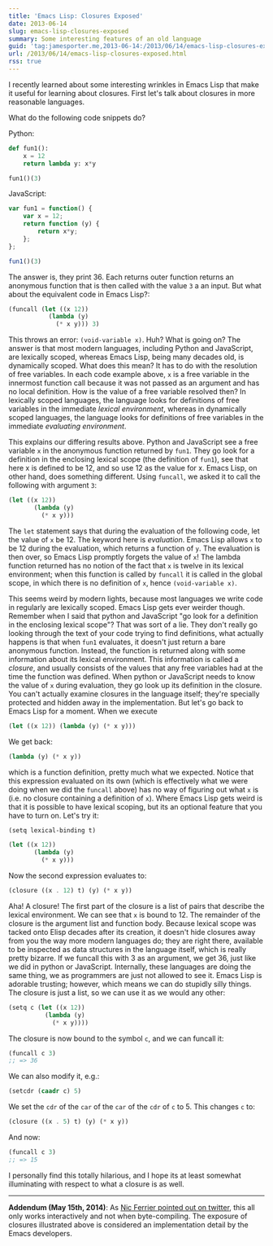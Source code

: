 ```yaml
---
title: 'Emacs Lisp: Closures Exposed'
date: 2013-06-14
slug: emacs-lisp-closures-exposed
summary: Some interesting features of an old language
guid: 'tag:jamesporter.me,2013-06-14:/2013/06/14/emacs-lisp-closures-exposed.html'
url: /2013/06/14/emacs-lisp-closures-exposed.html
rss: true
---
```


I recently learned about some interesting wrinkles in Emacs Lisp that
make it useful for learning about closures. First let's talk about
closures in more reasonable languages.

What do the following code snippets do?

Python:

```python
def fun1():
	x = 12
	return lambda y: x*y

fun1()(3)
```

JavaScript:

```javascript
var fun1 = function() {
	var x = 12;
	return function (y) {
		return x*y;
	};
};

fun1()(3)
```

The answer is, they print 36. Each returns outer function returns an
anonymous function that is then called with the value `3` a an
input. But what about the equivalent code in Emacs Lisp?:

```scheme
(funcall (let ((x 12))
	       (lambda (y)
		     (* x y))) 3)
```

This throws an error: `(void-variable x)`. Huh? What is going on? The
answer is that most modern languages, including Python and JavaScript,
are lexically scoped, whereas Emacs Lisp, being many decades old, is
dynamically scoped. What does this mean? It has to do with the
resolution of free variables. In each code example above, `x` is a
free variable in the innermost function call because it was not passed
as an argument and has no local definition. How is the value of a
free variable resolved then? In lexically scoped languages, the
language looks for definitions of free variables in the immediate
_lexical environment_, whereas in dynamically scoped languages, the
language looks for definitions of free variables in the immediate
_evaluating environment_.

This explains our differing results above. Python and JavaScript see a
free variable `x` in the anonymous function returned by `fun1`. They
go look for a definition in the enclosing lexical scope (the
definition of `fun1`), see that here x is defined to be 12, and so use
12 as the value for x. Emacs Lisp, on other hand, does something
different. Using `funcall`, we asked it to call the following with
argument `3`:

```scheme
(let ((x 12))
	   (lambda (y)
		 (* x y)))
```

The `let` statement says that during the evaluation of the following
code, let the value of `x` be 12. The keyword here is
_evaluation_. Emacs Lisp allows `x` to be 12 during the evaluation,
which returns a function of `y`. The evaluation is then over, so Emacs
Lisp promptly forgets the value of `x`! The lambda function returned
has no notion of the fact that `x` is twelve in its lexical
environment; when this function is called by `funcall` it is called in
the global scope, in which there is no definition of `x`, hence
`(void-variable x)`.

This seems weird by modern lights, because most languages we write
code in regularly are lexically scoped. Emacs Lisp gets ever weirder
though. Remember when I said that python and JavaScript "go look for a
definition in the enclosing lexical scope"? That was sort of a
lie. They don't really go looking through the text of your code trying
to find definitions, what actually happens is that when `fun1`
evaluates, it doesn't just return a bare anonymous function. Instead,
the function is returned along with some information about its lexical
environment. This information is called a _closure_, and usually
consists of the values that any free variables had at the time the
function was defined. When python or JavaScript needs to know the
value of `x` during evaluation, they go look up its definition in the
closure. You can't actually examine closures in the language itself;
they're specially protected and hidden away in the implementation. But
let's go back to Emacs Lisp for a moment. When we execute

```scheme
(let ((x 12)) (lambda (y) (* x y)))
```

We get back:

```scheme
(lambda (y) (* x y))
```

which is a function definition, pretty much what we expected. Notice
that this expression evaluated on its own (which is effectively what we
were doing when we did the `funcall` above) has no way of figuring out
what `x` is (i.e. no closure containing a definition of `x`). Where
Emacs Lisp gets weird is that it is possible to have lexical scoping,
but its an optional feature that you have to turn on. Let's try it:

```scheme
(setq lexical-binding t)

(let ((x 12))
	   (lambda (y)
	     (* x y)))
```

Now the second expression evaluates to:

```scheme
(closure ((x . 12) t) (y) (* x y))
```

Aha! A closure! The first part of the closure is a list of pairs that
describe the lexical environment. We can see that `x` is bound
to 12. The remainder of the closure is the argument list and function
body. Because lexical scope was tacked onto Elisp decades after its
creation, it doesn't hide closures away from you the way more modern
languages do; they are right there, available to be inspected as data
structures in the language itself, which is really pretty bizarre. If
we funcall this with 3 as an argument, we get 36, just like we did in
python or JavaScript. Internally, these languages are doing the same
thing, we as programmers are just not allowed to see it. Emacs Lisp is
adorable trusting; however, which means we can do stupidly silly
things. The closure is just a list, so we can use it as we would any
other:

```scheme
(setq c (let ((x 12))
          (lambda (y)
	        (* x y))))
```

The closure is now bound to the symbol `c`, and we can funcall it:

```scheme
(funcall c 3)
;; => 36
```

We can also modify it, e.g.:

```scheme
(setcdr (caadr c) 5)
```

We set the `cdr` of the `car` of the `car` of the `cdr` of `c`
to 5. This changes `c` to:

```scheme
(closure ((x . 5) t) (y) (* x y))
```

And now:

```scheme
(funcall c 3)
;; => 15
```

I personally find this totally hilarious, and I hope its at least
somewhat illuminating with respect to what a closure is as well.

----

**Addendum (May 15th, 2014)**: As
[Nic Ferrier pointed out on twitter](https://twitter.com/nicferrier/status/453273161812148224),
this all only works interactively and not when byte-compiling. The
exposure of closures illustrated above is considered an implementation
detail by the Emacs developers.

